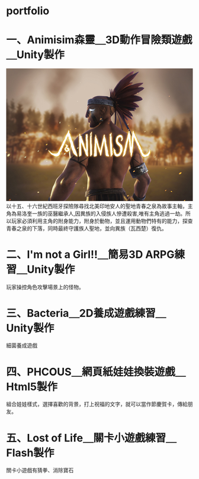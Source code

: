 # portfolio

# 一、Animisim森靈＿3D動作冒險類遊戲＿Unity製作
![image](https://github.com/knighLin/portfolio/blob/master/Animism森靈/Animism%20Poster.jpg)
以十五、十六世紀西班牙探險隊尋找北美印地安人的聖地青春之泉為故事主軸，主角為易洛奎一族的巫醫繼承人,因異族的入侵族人慘遭殺害,唯有主角逃過一劫。所以玩家必須利用主角的附身能力，附身於動物，並且運用動物們特有的能力，探查青春之泉的下落，同時最終守護族人聖地，並向異族（瓦西楚）復仇。

# 二、I'm not a Girl!!＿簡易3D ARPG練習＿Unity製作
玩家操控角色攻擊場景上的怪物。

# 三、Bacteria＿2D養成遊戲練習＿Unity製作
細菌養成遊戲

# 四、PHCOUS＿網頁紙娃娃換裝遊戲＿Html5製作
組合娃娃樣式，選擇喜歡的背景，打上祝福的文字，就可以當作節慶賀卡，傳給朋友。

# 五、Lost of Life＿關卡小遊戲練習＿Flash製作
關卡小遊戲有猜拳、消除寶石
